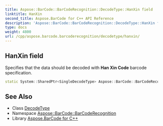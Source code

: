 ```yaml
---
title: Aspose::BarCode::BarCodeRecognition::DecodeType::HanXin field
linktitle: HanXin
second_title: Aspose.BarCode for C++ API Reference
description: 'Aspose::BarCode::BarCodeRecognition::DecodeType::HanXin field. Specifies that the data should be decoded with Han Xin Code barcode specification in C++.'
type: docs
weight: 4800
url: /cpp/aspose.barcode.barcoderecognition/decodetype/hanxin/
---
```

## HanXin field


Specifies that the data should be decoded with **Han Xin Code** barcode specification.

```cpp
static System::SharedPtr<SingleDecodeType> Aspose::BarCode::BarCodeRecognition::DecodeType::HanXin
```




## See Also

* Class [DecodeType](../)
* Namespace [Aspose::BarCode::BarCodeRecognition](../../)
* Library [Aspose.BarCode for C++](../../../)
